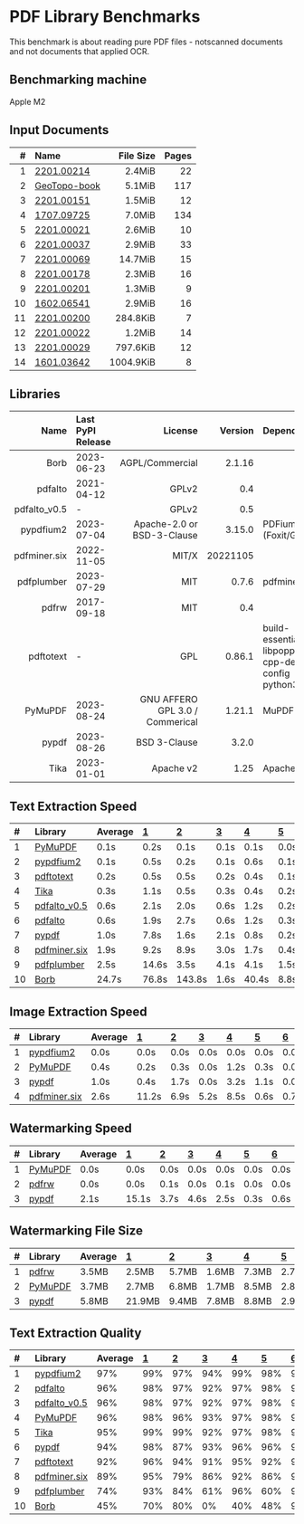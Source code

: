 # PDF Library Benchmarks
This benchmark is about reading pure PDF files - notscanned documents and not documents that applied OCR.

## Benchmarking machine
Apple M2

## Input Documents
| #  |                                               Name                                               | File Size | Pages |
| -: | :----------------------------------------------------------------------------------------------- | --------: | ----: |
|  1 | [2201.00214](https://arxiv.org/pdf/2201.00214.pdf)                                               |    2.4MiB |    22 |
|  2 | [GeoTopo-book](https://github.com/py-pdf/sample-files/raw/main/009-pdflatex-geotopo/GeoTopo.pdf) |    5.1MiB |   117 |
|  3 | [2201.00151](https://arxiv.org/pdf/2201.00151.pdf)                                               |    1.5MiB |    12 |
|  4 | [1707.09725](https://arxiv.org/pdf/1707.09725.pdf)                                               |    7.0MiB |   134 |
|  5 | [2201.00021](https://arxiv.org/pdf/2201.00021.pdf)                                               |    2.6MiB |    10 |
|  6 | [2201.00037](https://arxiv.org/pdf/2201.00037.pdf)                                               |    2.9MiB |    33 |
|  7 | [2201.00069](https://arxiv.org/pdf/2201.00069.pdf)                                               |   14.7MiB |    15 |
|  8 | [2201.00178](https://arxiv.org/pdf/2201.00178.pdf)                                               |    2.3MiB |    16 |
|  9 | [2201.00201](https://arxiv.org/pdf/2201.00201.pdf)                                               |    1.3MiB |     9 |
| 10 | [1602.06541](https://arxiv.org/pdf/1602.06541.pdf)                                               |    2.9MiB |    16 |
| 11 | [2201.00200](https://arxiv.org/pdf/2201.00200.pdf)                                               |  284.8KiB |     7 |
| 12 | [2201.00022](https://arxiv.org/pdf/2201.00022.pdf)                                               |    1.2MiB |    14 |
| 13 | [2201.00029](https://arxiv.org/pdf/2201.00029.pdf)                                               |  797.6KiB |    12 |
| 14 | [1601.03642](https://arxiv.org/pdf/1601.03642.pdf)                                               | 1004.9KiB |     8 |

## Libraries
|     Name     | Last PyPI Release |             License             | Version  |                       Dependencies                        |
| -----------: | :---------------- | ------------------------------: | -------: | :-------------------------------------------------------- |
|         Borb | 2023-06-23        |                 AGPL/Commercial |   2.1.16 |                                                           |
|      pdfalto | 2021-04-12        |                           GPLv2 |      0.4 |                                                           |
| pdfalto_v0.5 | -                 |                           GPLv2 |      0.5 |                                                           |
|    pypdfium2 | 2023-07-04        |      Apache-2.0 or BSD-3-Clause |   3.15.0 | PDFium (Foxit/Google)                                     |
| pdfminer.six | 2022-11-05        |                           MIT/X | 20221105 |                                                           |
|   pdfplumber | 2023-07-29        |                             MIT |    0.7.6 | pdfminer.six                                              |
|        pdfrw | 2017-09-18        |                             MIT |      0.4 |                                                           |
|    pdftotext | -                 |                             GPL |   0.86.1 | build-essential libpoppler-cpp-dev pkg-config python3-dev |
|      PyMuPDF | 2023-08-24        | GNU AFFERO GPL 3.0 / Commerical |   1.21.1 | MuPDF                                                     |
|        pypdf | 2023-08-26        |                    BSD 3-Clause |    3.2.0 |                                                           |
|         Tika | 2023-01-01        |                       Apache v2 |     1.25 | Apache Tika                                               |


## Text Extraction Speed

| #  |                          Library                          | Average | [   1   ](https://arxiv.org/pdf/2201.00214.pdf) | [   2   ](https://github.com/py-pdf/sample-files/raw/main/009-pdflatex-geotopo/GeoTopo.pdf) | [   3   ](https://arxiv.org/pdf/2201.00151.pdf) | [   4   ](https://arxiv.org/pdf/1707.09725.pdf) | [   5   ](https://arxiv.org/pdf/2201.00021.pdf) | [   6   ](https://arxiv.org/pdf/2201.00037.pdf) | [   7   ](https://arxiv.org/pdf/2201.00069.pdf) | [   8   ](https://arxiv.org/pdf/2201.00178.pdf) | [   9   ](https://arxiv.org/pdf/2201.00201.pdf) | [  10   ](https://arxiv.org/pdf/1602.06541.pdf) | [  11   ](https://arxiv.org/pdf/2201.00200.pdf) | [  12   ](https://arxiv.org/pdf/2201.00022.pdf) | [  13   ](https://arxiv.org/pdf/2201.00029.pdf) | [  14   ](https://arxiv.org/pdf/1601.03642.pdf) |
| :- | :-------------------------------------------------------- | :------ | :---------------------------------------------- | :------------------------------------------------------------------------------------------ | :---------------------------------------------- | :---------------------------------------------- | :---------------------------------------------- | :---------------------------------------------- | :---------------------------------------------- | :---------------------------------------------- | :---------------------------------------------- | :---------------------------------------------- | :---------------------------------------------- | :---------------------------------------------- | :---------------------------------------------- | :---------------------------------------------- |
| 1  | [PyMuPDF        ](https://pypi.org/project/PyMuPDF/)      |    0.1s | 0.2s                                            | 0.1s                                                                                        | 0.1s                                            | 0.1s                                            | 0.0s                                            | 0.0s                                            | 0.0s                                            | 0.0s                                            | 0.0s                                            | 0.0s                                            | 0.0s                                            | 0.0s                                            | 0.0s                                            | 0.0s                                            |
| 2  | [pypdfium2      ](https://pypi.org/project/pypdfium2/)    |    0.1s | 0.5s                                            | 0.2s                                                                                        | 0.1s                                            | 0.6s                                            | 0.1s                                            | 0.1s                                            | 0.0s                                            | 0.0s                                            | 0.0s                                            | 0.0s                                            | 0.0s                                            | 0.0s                                            | 0.0s                                            | 0.0s                                            |
| 3  | [pdftotext      ](https://poppler.freedesktop.org/)       |    0.2s | 0.5s                                            | 0.5s                                                                                        | 0.2s                                            | 0.4s                                            | 0.1s                                            | 0.3s                                            | 0.1s                                            | 0.1s                                            | 0.0s                                            | 0.1s                                            | 0.1s                                            | 0.1s                                            | 0.0s                                            | 0.0s                                            |
| 4  | [Tika           ](https://pypi.org/project/tika/)         |    0.3s | 1.1s                                            | 0.5s                                                                                        | 0.3s                                            | 0.4s                                            | 0.2s                                            | 0.2s                                            | 0.2s                                            | 0.1s                                            | 0.1s                                            | 0.2s                                            | 0.1s                                            | 0.1s                                            | 0.1s                                            | 0.1s                                            |
| 5  | [pdfalto_v0.5   ](https://github.com/kermitt2/pdfalto)    |    0.6s | 2.1s                                            | 2.0s                                                                                        | 0.6s                                            | 1.2s                                            | 0.2s                                            | 0.4s                                            | 0.4s                                            | 0.2s                                            | 0.2s                                            | 0.2s                                            | 0.1s                                            | 0.2s                                            | 0.1s                                            | 0.1s                                            |
| 6  | [pdfalto        ](https://github.com/kermitt2/pdfalto)    |    0.6s | 1.9s                                            | 2.7s                                                                                        | 0.6s                                            | 1.2s                                            | 0.3s                                            | 0.5s                                            | 0.3s                                            | 0.3s                                            | 0.2s                                            | 0.3s                                            | 0.1s                                            | 0.2s                                            | 0.1s                                            | 0.1s                                            |
| 7  | [pypdf          ](https://pypi.org/project/pypdf/)        |    1.0s | 7.8s                                            | 1.6s                                                                                        | 2.1s                                            | 0.8s                                            | 0.2s                                            | 0.3s                                            | 0.1s                                            | 0.1s                                            | 0.1s                                            | 0.4s                                            | 0.2s                                            | 0.1s                                            | 0.1s                                            | 0.1s                                            |
| 8  | [pdfminer.six   ](https://pypi.org/project/pdfminer.six/) |    1.9s | 9.2s                                            | 8.9s                                                                                        | 3.0s                                            | 1.7s                                            | 0.4s                                            | 0.7s                                            | 0.7s                                            | 0.4s                                            | 0.2s                                            | 0.5s                                            | 0.5s                                            | 0.8s                                            | 0.2s                                            | 0.2s                                            |
| 9  | [pdfplumber     ](https://pypi.org/project/pdfplumber/)   |    2.5s | 14.6s                                           | 3.5s                                                                                        | 4.1s                                            | 4.1s                                            | 1.5s                                            | 1.6s                                            | 0.8s                                            | 0.8s                                            | 0.7s                                            | 1.2s                                            | 0.5s                                            | 0.5s                                            | 0.7s                                            | 0.2s                                            |
| 10 | [Borb           ](https://pypi.org/project/borb/)         |   24.7s | 76.8s                                           | 143.8s                                                                                      | 1.6s                                            | 40.4s                                           | 8.8s                                            | 12.4s                                           | 25.8s                                           | 9.3s                                            | 6.4s                                            | 4.1s                                            | 3.2s                                            | 10.1s                                           | 2.4s                                            | 1.5s                                            |


## Image Extraction Speed

| #  |                          Library                          | Average | [   1   ](https://arxiv.org/pdf/2201.00214.pdf) | [   2   ](https://github.com/py-pdf/sample-files/raw/main/009-pdflatex-geotopo/GeoTopo.pdf) | [   3   ](https://arxiv.org/pdf/2201.00151.pdf) | [   4   ](https://arxiv.org/pdf/1707.09725.pdf) | [   5   ](https://arxiv.org/pdf/2201.00021.pdf) | [   6   ](https://arxiv.org/pdf/2201.00037.pdf) | [   7   ](https://arxiv.org/pdf/2201.00069.pdf) | [   8   ](https://arxiv.org/pdf/2201.00178.pdf) | [   9   ](https://arxiv.org/pdf/2201.00201.pdf) | [  10   ](https://arxiv.org/pdf/1602.06541.pdf) | [  11   ](https://arxiv.org/pdf/2201.00200.pdf) | [  12   ](https://arxiv.org/pdf/2201.00022.pdf) | [  13   ](https://arxiv.org/pdf/2201.00029.pdf) | [  14   ](https://arxiv.org/pdf/1601.03642.pdf) |
| :- | :-------------------------------------------------------- | :------ | :---------------------------------------------- | :------------------------------------------------------------------------------------------ | :---------------------------------------------- | :---------------------------------------------- | :---------------------------------------------- | :---------------------------------------------- | :---------------------------------------------- | :---------------------------------------------- | :---------------------------------------------- | :---------------------------------------------- | :---------------------------------------------- | :---------------------------------------------- | :---------------------------------------------- | :---------------------------------------------- |
| 1  | [pypdfium2      ](https://pypi.org/project/pypdfium2/)    |    0.0s | 0.0s                                            | 0.0s                                                                                        | 0.0s                                            | 0.0s                                            | 0.0s                                            | 0.0s                                            | 0.0s                                            | 0.0s                                            | 0.0s                                            | 0.0s                                            | 0.0s                                            | 0.0s                                            | 0.0s                                            | 0.0s                                            |
| 2  | [PyMuPDF        ](https://pypi.org/project/PyMuPDF/)      |    0.4s | 0.2s                                            | 0.3s                                                                                        | 0.0s                                            | 1.2s                                            | 0.3s                                            | 0.0s                                            | 2.1s                                            | 0.3s                                            | 0.3s                                            | 0.1s                                            | 0.0s                                            | 0.2s                                            | 0.1s                                            | 0.0s                                            |
| 3  | [pypdf          ](https://pypi.org/project/pypdf/)        |    1.0s | 0.4s                                            | 1.7s                                                                                        | 0.0s                                            | 3.2s                                            | 1.1s                                            | 0.0s                                            | 5.8s                                            | 0.8s                                            | 0.8s                                            | 0.3s                                            | 0.0s                                            | 0.6s                                            | 0.0s                                            | 0.0s                                            |
| 4  | [pdfminer.six   ](https://pypi.org/project/pdfminer.six/) |    2.6s | 11.2s                                           | 6.9s                                                                                        | 5.2s                                            | 8.5s                                            | 0.6s                                            | 0.7s                                            | 0.7s                                            | 0.4s                                            | 0.3s                                            | 0.5s                                            | 0.3s                                            | 0.4s                                            | 0.2s                                            | 0.3s                                            |


## Watermarking Speed

| #  |                       Library                        | Average | [   1   ](https://arxiv.org/pdf/2201.00214.pdf) | [   2   ](https://github.com/py-pdf/sample-files/raw/main/009-pdflatex-geotopo/GeoTopo.pdf) | [   3   ](https://arxiv.org/pdf/2201.00151.pdf) | [   4   ](https://arxiv.org/pdf/1707.09725.pdf) | [   5   ](https://arxiv.org/pdf/2201.00021.pdf) | [   6   ](https://arxiv.org/pdf/2201.00037.pdf) | [   7   ](https://arxiv.org/pdf/2201.00069.pdf) | [   8   ](https://arxiv.org/pdf/2201.00178.pdf) | [   9   ](https://arxiv.org/pdf/2201.00201.pdf) | [  10   ](https://arxiv.org/pdf/1602.06541.pdf) | [  11   ](https://arxiv.org/pdf/2201.00200.pdf) | [  12   ](https://arxiv.org/pdf/2201.00022.pdf) | [  13   ](https://arxiv.org/pdf/2201.00029.pdf) | [  14   ](https://arxiv.org/pdf/1601.03642.pdf) |
| :- | :--------------------------------------------------- | :------ | :---------------------------------------------- | :------------------------------------------------------------------------------------------ | :---------------------------------------------- | :---------------------------------------------- | :---------------------------------------------- | :---------------------------------------------- | :---------------------------------------------- | :---------------------------------------------- | :---------------------------------------------- | :---------------------------------------------- | :---------------------------------------------- | :---------------------------------------------- | :---------------------------------------------- | :---------------------------------------------- |
| 1  | [PyMuPDF        ](https://pypi.org/project/PyMuPDF/) |    0.0s | 0.0s                                            | 0.0s                                                                                        | 0.0s                                            | 0.0s                                            | 0.0s                                            | 0.0s                                            | 0.0s                                            | 0.0s                                            | 0.0s                                            | 0.0s                                            | 0.0s                                            | 0.0s                                            | 0.0s                                            | 0.0s                                            |
| 2  | [pdfrw          ](https://pypi.org/project/pdfrw/)   |    0.0s | 0.0s                                            | 0.1s                                                                                        | 0.0s                                            | 0.1s                                            | 0.0s                                            | 0.0s                                            | 0.0s                                            | 0.0s                                            | 0.0s                                            | 0.0s                                            | 0.0s                                            | 0.0s                                            | 0.0s                                            | 0.0s                                            |
| 3  | [pypdf          ](https://pypi.org/project/pypdf/)   |    2.1s | 15.1s                                           | 3.7s                                                                                        | 4.6s                                            | 2.5s                                            | 0.3s                                            | 0.6s                                            | 0.3s                                            | 0.4s                                            | 0.2s                                            | 0.5s                                            | 0.1s                                            | 0.4s                                            | 0.0s                                            | 0.1s                                            |


## Watermarking File Size

| #  |                       Library                        | Average | [   1   ](https://arxiv.org/pdf/2201.00214.pdf) | [   2   ](https://github.com/py-pdf/sample-files/raw/main/009-pdflatex-geotopo/GeoTopo.pdf) | [   3   ](https://arxiv.org/pdf/2201.00151.pdf) | [   4   ](https://arxiv.org/pdf/1707.09725.pdf) | [   5   ](https://arxiv.org/pdf/2201.00021.pdf) | [   6   ](https://arxiv.org/pdf/2201.00037.pdf) | [   7   ](https://arxiv.org/pdf/2201.00069.pdf) | [   8   ](https://arxiv.org/pdf/2201.00178.pdf) | [   9   ](https://arxiv.org/pdf/2201.00201.pdf) | [  10   ](https://arxiv.org/pdf/1602.06541.pdf) | [  11   ](https://arxiv.org/pdf/2201.00200.pdf) | [  12   ](https://arxiv.org/pdf/2201.00022.pdf) | [  13   ](https://arxiv.org/pdf/2201.00029.pdf) | [  14   ](https://arxiv.org/pdf/1601.03642.pdf) |
| :- | :--------------------------------------------------- | :------ | :---------------------------------------------- | :------------------------------------------------------------------------------------------ | :---------------------------------------------- | :---------------------------------------------- | :---------------------------------------------- | :---------------------------------------------- | :---------------------------------------------- | :---------------------------------------------- | :---------------------------------------------- | :---------------------------------------------- | :---------------------------------------------- | :---------------------------------------------- | :---------------------------------------------- | :---------------------------------------------- |
| 1  | [pdfrw          ](https://pypi.org/project/pdfrw/)   | 3.5MB   | 2.5MB                                           | 5.7MB                                                                                       | 1.6MB                                           | 7.3MB                                           | 2.7MB                                           | 3.1MB                                           | 15.4MB                                          | 2.4MB                                           | 1.3MB                                           | 3.0MB                                           | 0.3MB                                           | 1.2MB                                           | 0.8MB                                           | 1.0MB                                           |
| 2  | [PyMuPDF        ](https://pypi.org/project/PyMuPDF/) | 3.7MB   | 2.7MB                                           | 6.8MB                                                                                       | 1.7MB                                           | 8.5MB                                           | 2.8MB                                           | 3.4MB                                           | 15.5MB                                          | 2.5MB                                           | 1.4MB                                           | 3.2MB                                           | 0.3MB                                           | 1.3MB                                           | 0.9MB                                           | 1.1MB                                           |
| 3  | [pypdf          ](https://pypi.org/project/pypdf/)   | 5.8MB   | 21.9MB                                          | 9.4MB                                                                                       | 7.8MB                                           | 8.8MB                                           | 2.9MB                                           | 3.7MB                                           | 15.6MB                                          | 2.7MB                                           | 1.5MB                                           | 3.4MB                                           | 0.4MB                                           | 1.4MB                                           | 0.8MB                                           | 1.1MB                                           |

## Text Extraction Quality

| #  |                          Library                          | Average | [   1   ](https://arxiv.org/pdf/2201.00214.pdf) | [   2   ](https://github.com/py-pdf/sample-files/raw/main/009-pdflatex-geotopo/GeoTopo.pdf) | [   3   ](https://arxiv.org/pdf/2201.00151.pdf) | [   4   ](https://arxiv.org/pdf/1707.09725.pdf) | [   5   ](https://arxiv.org/pdf/2201.00021.pdf) | [   6   ](https://arxiv.org/pdf/2201.00037.pdf) | [   7   ](https://arxiv.org/pdf/2201.00069.pdf) | [   8   ](https://arxiv.org/pdf/2201.00178.pdf) | [   9   ](https://arxiv.org/pdf/2201.00201.pdf) | [  10   ](https://arxiv.org/pdf/1602.06541.pdf) | [  11   ](https://arxiv.org/pdf/2201.00200.pdf) | [  12   ](https://arxiv.org/pdf/2201.00022.pdf) | [  13   ](https://arxiv.org/pdf/2201.00029.pdf) | [  14   ](https://arxiv.org/pdf/1601.03642.pdf) |
| :- | :-------------------------------------------------------- | :------ | :---------------------------------------------- | :------------------------------------------------------------------------------------------ | :---------------------------------------------- | :---------------------------------------------- | :---------------------------------------------- | :---------------------------------------------- | :---------------------------------------------- | :---------------------------------------------- | :---------------------------------------------- | :---------------------------------------------- | :---------------------------------------------- | :---------------------------------------------- | :---------------------------------------------- | :---------------------------------------------- |
| 1  | [pypdfium2      ](https://pypi.org/project/pypdfium2/)    |  97%    |  99%                                            |  97%                                                                                        |  94%                                            |  99%                                            |  98%                                            |  96%                                            |  99%                                            |  98%                                            |  98%                                            |  99%                                            |  98%                                            |  78%                                            |  99%                                            |  99%                                            |
| 2  | [pdfalto        ](https://github.com/kermitt2/pdfalto)    |  96%    |  98%                                            |  97%                                                                                        |  92%                                            |  97%                                            |  98%                                            |  95%                                            |  99%                                            |  98%                                            |  98%                                            |  99%                                            |  97%                                            |  77%                                            |  99%                                            |  99%                                            |
| 3  | [pdfalto_v0.5   ](https://github.com/kermitt2/pdfalto)    |  96%    |  98%                                            |  97%                                                                                        |  92%                                            |  97%                                            |  98%                                            |  95%                                            |  99%                                            |  98%                                            |  98%                                            |  99%                                            |  97%                                            |  77%                                            |  99%                                            |  99%                                            |
| 4  | [PyMuPDF        ](https://pypi.org/project/PyMuPDF/)      |  96%    |  98%                                            |  96%                                                                                        |  93%                                            |  97%                                            |  98%                                            |  96%                                            |  99%                                            |  98%                                            |  98%                                            |  98%                                            |  97%                                            |  77%                                            |  98%                                            |  99%                                            |
| 5  | [Tika           ](https://pypi.org/project/tika/)         |  95%    |  99%                                            |  99%                                                                                        |  92%                                            |  97%                                            |  98%                                            |  96%                                            |  93%                                            |  97%                                            |  98%                                            |  93%                                            |  98%                                            |  73%                                            |  98%                                            |  96%                                            |
| 6  | [pypdf          ](https://pypi.org/project/pypdf/)        |  94%    |  98%                                            |  87%                                                                                        |  93%                                            |  96%                                            |  96%                                            |  93%                                            |  96%                                            |  96%                                            |  98%                                            |  98%                                            |  97%                                            |  77%                                            |  98%                                            |  99%                                            |
| 7  | [pdftotext      ](https://poppler.freedesktop.org/)       |  92%    |  96%                                            |  94%                                                                                        |  91%                                            |  95%                                            |  92%                                            |  96%                                            |  96%                                            |  96%                                            |  97%                                            |  83%                                            |  94%                                            |  77%                                            |  96%                                            |  79%                                            |
| 8  | [pdfminer.six   ](https://pypi.org/project/pdfminer.six/) |  89%    |  95%                                            |  79%                                                                                        |  86%                                            |  92%                                            |  86%                                            |  93%                                            |  95%                                            |  93%                                            |  92%                                            |  92%                                            |  93%                                            |  71%                                            |  98%                                            |  86%                                            |
| 9  | [pdfplumber     ](https://pypi.org/project/pdfplumber/)   |  74%    |  93%                                            |  84%                                                                                        |  61%                                            |  96%                                            |  60%                                            |  93%                                            |  61%                                            |  88%                                            |  57%                                            |  59%                                            |  66%                                            |  58%                                            |  97%                                            |  67%                                            |
| 10 | [Borb           ](https://pypi.org/project/borb/)         |  45%    |  70%                                            |  80%                                                                                        |   0%                                            |  40%                                            |  48%                                            |  92%                                            |   0%                                            |  64%                                            |  51%                                            |  41%                                            |  55%                                            |  40%                                            |   0%                                            |  53%                                            |

